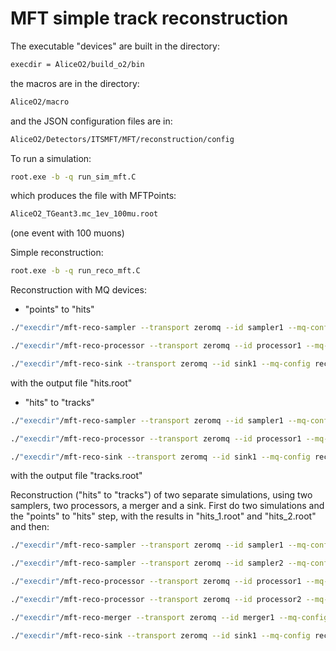 MFT simple track reconstruction
===============================

The executable "devices" are built in the directory:

```bash
execdir = AliceO2/build_o2/bin
```

the macros are in the directory:

```bash
AliceO2/macro
```

and the JSON configuration files are in:

```bash
AliceO2/Detectors/ITSMFT/MFT/reconstruction/config
```

To run a simulation:

```bash
root.exe -b -q run_sim_mft.C
```

which produces the file with MFTPoints:

```bash
AliceO2_TGeant3.mc_1ev_100mu.root
```

(one event with 100 muons)

Simple reconstruction:

```bash
root.exe -b -q run_reco_mft.C
```

Reconstruction with MQ devices:

* "points" to "hits"

```bash
./"execdir"/mft-reco-sampler --transport zeromq --id sampler1 --mq-config reco.json --file-name AliceO2_TGeant3.mc_1ev_100mu.root --branch-name MFTPoints --branch-name MCEventHeader. --out-channel data-out

./"execdir"/mft-reco-processor --transport zeromq --id processor1 --mq-config reco.json --task-name FindHits --in-channel data-in --out-channel data-out

./"execdir"/mft-reco-sink --transport zeromq --id sink1 --mq-config reco.json --file-name hits.root --class-name "TClonesArray(AliceO2::MFT::Hit)" --branch-name MFTHits --in-channel data-in
```

with the output file "hits.root"

* "hits" to "tracks"

```bash
./"execdir"/mft-reco-sampler --transport zeromq --id sampler1 --mq-config reco.json --file-name hits.root --branch-name MFTHits --branch-name EventHeader. --out-channel data-out

./"execdir"/mft-reco-processor --transport zeromq --id processor1 --mq-config reco.json --task-name FindTracks --in-channel data-in --out-channel data-out

./"execdir"/mft-reco-sink --transport zeromq --id sink1 --mq-config reco.json --file-name tracks.root --class-name "TClonesArray(AliceO2::MFT::Track)" --branch-name MFTTracks --class-name "AliceO2::MFT::EventHeader" --branch-name EventHeader. --in-channel data-in
```

with the output file "tracks.root"

Reconstruction ("hits" to "tracks") of two separate simulations, using two 
samplers, two processors, a merger and a sink. First do two simulations and the 
"points" to "hits" step, with the results in "hits_1.root" and "hits_2.root" 
and then:

```bash
./"execdir"/mft-reco-sampler --transport zeromq --id sampler1 --mq-config reco_merger.json --file-name hits_1.root --branch-name MFTHits --branch-name EventHeader. --out-channel data-out

./"execdir"/mft-reco-sampler --transport zeromq --id sampler2 --mq-config reco_merger.json --file-name hits_2.root --branch-name MFTHits --branch-name EventHeader. --out-channel data-out

./"execdir"/mft-reco-processor --transport zeromq --id processor1 --mq-config reco_merger.json --task-name FindTracks --in-channel data-in --out-channel data-out

./"execdir"/mft-reco-processor --transport zeromq --id processor2 --mq-config reco_merger.json --task-name FindTracks --in-channel data-in --out-channel data-out

./"execdir"/mft-reco-merger --transport zeromq --id merger1 --mq-config reco_merger.json

./"execdir"/mft-reco-sink --transport zeromq --id sink1 --mq-config reco_merge.json --file-name tracks.root --class-name "TClonesArray(AliceO2::MFT::Track)" --branch-name MFTTracks --class-name "AliceO2::MFT::EventHeader" --branch-name EventHeader. --in-channel data-in
```










